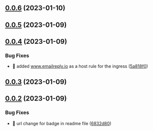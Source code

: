## [0.0.6](https://github.com/hoejsagerc/emailreply_io/compare/v0.0.5...v0.0.6) (2023-01-10)



## [0.0.5](https://github.com/hoejsagerc/emailreply_io/compare/v0.0.4...v0.0.5) (2023-01-09)



## [0.0.4](https://github.com/hoejsagerc/emailreply_io/compare/v0.0.3...v0.0.4) (2023-01-09)


### Bug Fixes

* :bug: added www.emailreply.io as a host rule for the ingress ([5a818f0](https://github.com/hoejsagerc/emailreply_io/commit/5a818f0169f8b432ae2cc6b709e97b59ad02dc5a))



## [0.0.3](https://github.com/hoejsagerc/emailreply_io/compare/v0.0.2...v0.0.3) (2023-01-09)



## [0.0.2](https://github.com/hoejsagerc/emailreply_io/compare/v0.0.1...v0.0.2) (2023-01-09)


### Bug Fixes

* :bug: url change for badge in readme file ([6832d80](https://github.com/hoejsagerc/emailreply_io/commit/6832d80cb41bc0fd3fd70e77fda42efa157d8a9e))




